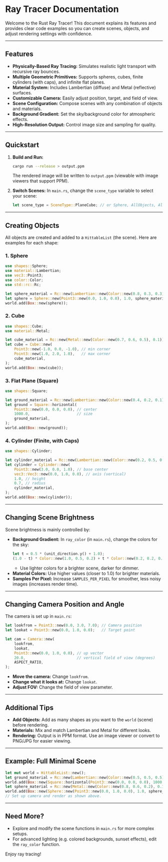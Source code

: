 # Ray Tracer Documentation

Welcome to the Rust Ray Tracer! This document explains its features and provides clear code examples so you can create scenes, objects, and adjust rendering settings with confidence.

---

## Features

- **Physically-Based Ray Tracing:** Simulates realistic light transport with recursive ray bounces.
- **Multiple Geometric Primitives:** Supports spheres, cubes, finite cylinders (with caps), and infinite flat planes.
- **Material System:** Includes Lambertian (diffuse) and Metal (reflective) surfaces.
- **Customizable Camera:** Easily adjust position, target, and field of view.
- **Scene Configuration:** Compose scenes with any combination of objects and materials.
- **Background Gradient:** Set the sky/background color for atmospheric effects.
- **High-Resolution Output:** Control image size and sampling for quality.

---

## Quickstart

1. **Build and Run:**
   ```sh
   cargo run --release > output.ppm
   ```
   The rendered image will be written to `output.ppm` (viewable with image viewers that support PPM).

2. **Switch Scenes:**
   In `main.rs`, change the `scene_type` variable to select your scene:
   ```rust
   let scene_type = SceneType::PlaneCube; // or Sphere, AllObjects, AllObjectsAltCamera
   ```

---

## Creating Objects

All objects are created and added to a `HittableList` (the scene). Here are examples for each shape:

### 1. Sphere
```rust
use shapes::Sphere;
use material::Lambertian;
use vec3::Point3;
use color::Color;
use std::rc::Rc;

let sphere_material = Rc::new(Lambertian::new(Color::new(0.8, 0.3, 0.3)));
let sphere = Sphere::new(Point3::new(0.0, 1.0, 0.0), 1.0, sphere_material);
world.add(Box::new(sphere));
```

### 2. Cube
```rust
use shapes::Cube;
use material::Metal;

let cube_material = Rc::new(Metal::new(Color::new(0.7, 0.6, 0.5), 0.1));
let cube = Cube::new(
    Point3::new(-1.0, 0.0, -1.0), // min corner
    Point3::new(1.0, 2.0, 1.0),   // max corner
    cube_material,
);
world.add(Box::new(cube));
```

### 3. Flat Plane (Square)
```rust
use shapes::Square;

let ground_material = Rc::new(Lambertian::new(Color::new(0.4, 0.2, 0.1)));
let ground = Square::horizontal(
    Point3::new(0.0, 0.0, 0.0), // center
    1000.0,                     // size
    ground_material,
);
world.add(Box::new(ground));
```

### 4. Cylinder (Finite, with Caps)
```rust
use shapes::Cylinder;

let cylinder_material = Rc::new(Lambertian::new(Color::new(0.2, 0.5, 0.8)));
let cylinder = Cylinder::new(
    Point3::new(3.0, 0.0, 1.0), // base center
    vec3::Vec3::new(0.0, 1.0, 0.0), // axis (vertical)
    1.0, // height
    0.7, // radius
    cylinder_material,
);
world.add(Box::new(cylinder));
```

---

## Changing Scene Brightness

Scene brightness is mainly controlled by:
- **Background Gradient:** In `ray_color` (in `main.rs`), change the colors for the sky:
  ```rust
  let t = 0.5 * (unit_direction.y() + 1.0);
  (1.0 - t) * Color::new(1.0, 0.5, 0.2) + t * Color::new(0.2, 0.2, 0.4)
  ```
  - Use lighter colors for a brighter scene, darker for dimmer.
- **Material Colors:** Use higher values (closer to 1.0) for brighter materials.
- **Samples Per Pixel:** Increase `SAMPLES_PER_PIXEL` for smoother, less noisy images (increases render time).

---

## Changing Camera Position and Angle

The camera is set up in `main.rs`:
```rust
let lookfrom = Point3::new(0.0, 3.0, 7.0); // Camera position
let lookat = Point3::new(0.0, 1.0, 0.0);   // Target point

let cam = Camera::new(
    lookfrom,
    lookat,
    Point3::new(0.0, 1.0, 0.0), // up vector
    20.0,                       // vertical field of view (degrees)
    ASPECT_RATIO,
);
```
- **Move the camera:** Change `lookfrom`.
- **Change what it looks at:** Change `lookat`.
- **Adjust FOV:** Change the field of view parameter.

---

## Additional Tips

- **Add Objects:** Add as many shapes as you want to the `world` (scene) before rendering.
- **Materials:** Mix and match Lambertian and Metal for different looks.
- **Rendering:** Output is in PPM format. Use an image viewer or convert to PNG/JPG for easier viewing.

---

## Example: Full Minimal Scene
```rust
let mut world = HittableList::new();
let ground_material = Rc::new(Lambertian::new(Color::new(0.5, 0.5, 0.5)));
world.add(Box::new(Square::horizontal(Point3::new(0.0, 0.0, 0.0), 1000.0, ground_material)));
let sphere_material = Rc::new(Metal::new(Color::new(0.8, 0.6, 0.2), 0.1));
world.add(Box::new(Sphere::new(Point3::new(0.0, 1.0, 0.0), 1.0, sphere_material)));
// Set up camera and render as shown above.
```

---

## Need More?
- Explore and modify the scene functions in `main.rs` for more complex setups.
- For advanced lighting (e.g. colored backgrounds, sunset effects), edit the `ray_color` function.

Enjoy ray tracing!
